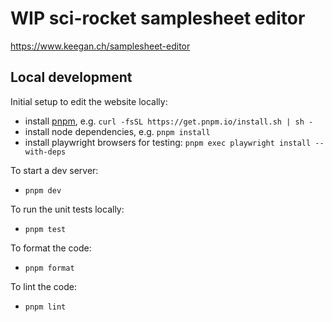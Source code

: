 # WIP sci-rocket samplesheet editor

https://www.keegan.ch/samplesheet-editor

## Local development

Initial setup to edit the website locally:

- install [pnpm](https://pnpm.io/installation), e.g. `curl -fsSL https://get.pnpm.io/install.sh | sh -`
- install node dependencies, e.g. `pnpm install`
- install playwright browsers for testing: `pnpm exec playwright install --with-deps`

To start a dev server:

- `pnpm dev`

To run the unit tests locally:

- `pnpm test`

To format the code:

- `pnpm format`

To lint the code:

- `pnpm lint`
